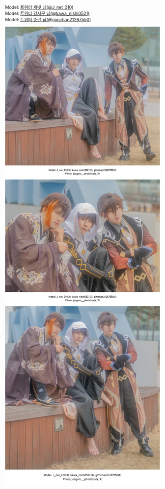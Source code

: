 ﻿---
dddd: 2024.02.18 일페
nickname: 제넷+강서문+승란
sns_type: x
sns_id: J_net_010, kawa_nishi0521, gimchan21267550
---

Model: <a href="https://x.com/J_net_010" target="_blank">트위터 제넷 님(@J_net_010)</a>  
Model: <a href="https://x.com/kawa_nishi0521" target="_blank">트위터 강서문 님(@kawa_nishi0521)</a>  
Model: <a href="https://x.com/gimchan21267550" target="_blank">트위터 승란 님(@gimchan21267550)</a>

![1708950128325.jpg](/assets/img/2024/02-18/1708950128325.jpg)
![1708950128491.jpg](/assets/img/2024/02-18/1708950128491.jpg)
![1708950128550.jpg](/assets/img/2024/02-18/1708950128550.jpg)
